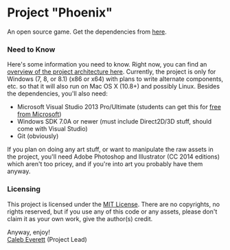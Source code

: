 # Project "Phoenix"

An open source game. Get the dependencies from [here](https://github.com/everettcaleb/phoenix-dependencies).

### Need to Know
Here's some information you need to know.  Right now, you can find an [overview of the project architecture here](docs/architecture-overview.md). Currently, the project is only for Windows (7, 8, or 8.1) (x86 or x64) with plans to write alternate components, etc. so that it will also run on Mac OS X (10.8+) and possibly Linux. Besides the dependencies, you'll also need:

- Microsoft Visual Studio 2013 Pro/Ultimate (students can get this for [free from Microsoft](http://dreamspark.com/))
- Windows SDK 7.0A or newer (must include Direct2D/3D stuff, should come with Visual Studio)
- Git (obviously)

If you plan on doing any art stuff, or want to manipulate the raw assets in the project, you'll need Adobe Photoshop and Illustrator (CC 2014 editions) which aren't too pricey, and if you're into art you probably have them anyway.

### Licensing
This project is licensed under the [MIT License](LICENSE). There are no copyrights, no rights reserved, but if you use any of this code or any assets, please don't claim it as your own work, give the author(s) credit.

Anyway, enjoy!  
[Caleb Everett](https://github.com/everettcaleb) (Project Lead)